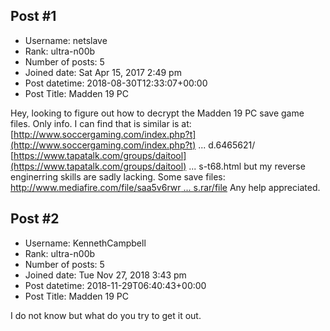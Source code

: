 ## Post #1
- Username: netslave
- Rank: ultra-n00b
- Number of posts: 5
- Joined date: Sat Apr 15, 2017 2:49 pm
- Post datetime: 2018-08-30T12:33:07+00:00
- Post Title: Madden 19 PC

Hey, looking to figure out how to decrypt the Madden 19 PC save game files.
Only info. I can find that is similar is at:
[http://www.soccergaming.com/index.php?t](http://www.soccergaming.com/index.php?t) ... d.6465621/
[https://www.tapatalk.com/groups/daitool](https://www.tapatalk.com/groups/daitool) ... s-t68.html
but my reverse enginerring skills are sadly lacking.
Some save files:
[http://www.mediafire.com/file/saa5v6rwr ... s.rar/file](http://www.mediafire.com/file/saa5v6rwrpfrw2e/Madden_19_Franchise_files.rar/file)
Any help appreciated.
## Post #2
- Username: KennethCampbell
- Rank: ultra-n00b
- Number of posts: 5
- Joined date: Tue Nov 27, 2018 3:43 pm
- Post datetime: 2018-11-29T06:40:43+00:00
- Post Title: Madden 19 PC

I do not know but what do you try to get it out.
